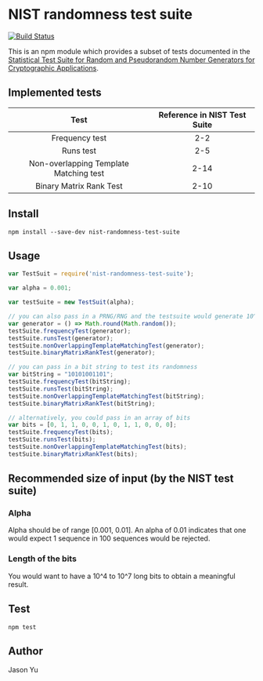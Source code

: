 # NIST randomness test suite

[![Build Status](https://travis-ci.org/ycmjason/nist-randomness-test-suite.svg?branch=master)](https://travis-ci.org/ycmjason/nist-randomness-test-suite)

This is an npm module which provides a subset of tests documented in the [Statistical Test Suite for Random and Pseudorandom Number Generators for Cryptographic Applications](http://nvlpubs.nist.gov/nistpubs/Legacy/SP/nistspecialpublication800-22r1a.pdf).

## Implemented tests
| Test                                   | Reference in NIST Test Suite   |
| :------------------------------------: | :----------------------------: |
| Frequency test                         | 2-2                            |
| Runs test                              | 2-5                            |
| Non-overlapping Template Matching test | 2-14                           |
| Binary Matrix Rank Test                | 2-10                           |

## Install
```
npm install --save-dev nist-randomness-test-suite
```

## Usage
```javascript
var TestSuit = require('nist-randomness-test-suite');

var alpha = 0.001;

var testSuite = new TestSuit(alpha);

// you can also pass in a PRNG/RNG and the testsuite would generate 10^5 bits to test
var generator = () => Math.round(Math.random());
testSuite.frequencyTest(generator);
testSuite.runsTest(generator);
testSuite.nonOverlappingTemplateMatchingTest(generator);
testSuite.binaryMatrixRankTest(generator);

// you can pass in a bit string to test its randomness
var bitString = "10101001101";
testSuite.frequencyTest(bitString);
testSuite.runsTest(bitString);
testSuite.nonOverlappingTemplateMatchingTest(bitString);
testSuite.binaryMatrixRankTest(bitString);

// alternatively, you could pass in an array of bits
var bits = [0, 1, 1, 0, 0, 1, 0, 1, 1, 0, 0, 0];
testSuite.frequencyTest(bits);
testSuite.runsTest(bits);
testSuite.nonOverlappingTemplateMatchingTest(bits);
testSuite.binaryMatrixRankTest(bits);
```

## Recommended size of input (by the NIST test suite)

### Alpha
Alpha should be of range [0.001, 0.01]. An alpha of 0.01 indicates that one would expect 1 sequence in 100 sequences would be rejected. 

### Length of the bits
You would want to have a 10^4 to 10^7 long bits to obtain a meaningful result. 

## Test
```
npm test
```

## Author
Jason Yu
